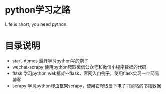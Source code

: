 # python学习之路
Life is short, you need python.

# 目录说明
+ start-demos  最开学习python写的例子
+ wechat-scrapy  使用python爬取微信公众号和微信小程序数据的代码
+ flask  学习python web框架--flask，官网入门例子，使用flask实现一个简易博客
+ scrapy 学习python爬虫框架scrapy，使用它爬取爱下电子书网站的书籍数据
